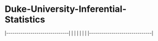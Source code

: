 # Duke-University-Inferential-Statistics

|-------------------------------|
|                               |
|                               |
|                               |
|-------------------------------|
